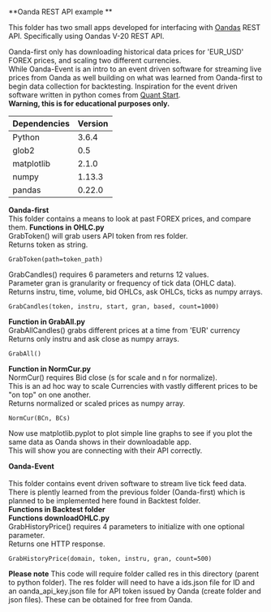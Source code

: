 
**Oanda REST API example **<br>

This folder has two small apps developed for interfacing with [Oandas](http://developer.oanda.com) REST API.
 Specifically using Oandas V-20 REST API.  
 
Oanda-first only has downloading historical data prices for 'EUR_USD' FOREX prices, and scaling two different currencies.  
While Oanda-Event is an intro to an event driven software for streaming live prices from Oanda
as well building on what was learned from Oanda-first to begin data collection for backtesting.
Inspiration for the event driven software written in python comes from [Quant Start](https://www.quantstart.com/articles/Forex-Trading-Diary-1-Automated-Forex-Trading-with-the-OANDA-API).  
**Warning, this is for educational purposes only.**

Dependencies       	| Version          |
--------------------|------------------|
Python 				| 3.6.4   		  	|
glob2			       | 0.5     	      |
matplotlib 			| 2.1.0			  	|
numpy 					| 1.13.3 				|
pandas 				| 0.22.0   			| 

**Oanda-first**<br>
This folder contains a means to look at past FOREX prices, and compare them.
**Functions in OHLC.py**  
GrabToken() will grab users API token from res folder.  
Returns token as string.  

```
GrabToken(path=token_path)
```
GrabCandles() requires 6 parameters and returns 12 values.  
Parameter gran is granularity or frequency of tick data (OHLC data).   
Returns instru, time, volume, bid OHLCs, ask OHLCs, ticks as numpy arrays. 

```
GrabCandles(token, instru, start, gran, based, count=1000)
```
**Function in GrabAll.py**  
GrabAllCandles() grabs different prices at a time from 'EUR' currency  
Returns only instru and ask close as numpy arrays.

```
GrabAll()
```  

**Function in NormCur.py**  
NormCur() requires Bid close (s for scale and n for normalize).  
This is an ad hoc way to scale Currencies with vastly different prices to be "on top" on one another.  
Returns normalized or scaled prices as numpy array.


```
NormCur(BCn, BCs)
```
Now use matplotlib.pyplot to plot simple line graphs to see if you plot the same data as Oanda shows in their downloadable app.  
This will show you are connecting with their API correctly.  

**Oanda-Event**<br>  
This folder contains event driven software to stream live tick feed data.  
There is plently learned from the previous folder (Oanda-first) which is planned to be implemented here found in Backtest folder.  
**Functions in Backtest folder**  
**Functions downloadOHLC.py**  
GrabHistoryPrice() requires 4 parameters to initialize with one optional parameter.  
Returns one HTTP response.  

```
GrabHistoryPrice(domain, token, instru, gran, count=500)
```

**Please note**
This code will require folder called res in this directory (parent to python folder). The res folder will need to have a ids.json file for ID and an oanda_api_key.json file for API token issued by Oanda (create folder and json files). These can be obtained for free from Oanda.
